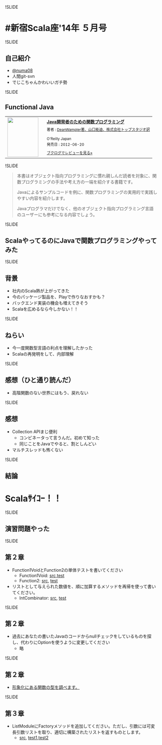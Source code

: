 !SLIDE
# #新宿Scala座'14年 ５月号

!SLIDE

## 自己紹介

 - [@numa08](http://numa08.net)
 - 人間git-svn
 - でじこちゃんかわいいガチ勢

!SLIDE

## Functional Java

<div class="booklog_html"><table><tr><td class="booklog_html_image"><a href="http://www.oreilly.co.jp/books/9784873115405/" target="_blank"><img src="http://www.oreilly.co.jp/books/images/picture_large978-4-87311-540-5.jpeg" width="102" height="130" style="border:0;border-radius:0;" /></a></td><td class="booklog_html_info" style="padding-left:20px;"><div class="booklog_html_title" style="margin-bottom:10px;font-size:14px;font-weight:bold;"><a href="http://www.oreilly.co.jp/books/9784873115405/" target="_blank">Java開発者のための関数プログラミング </a></div><div style="margin-bottom:10px;"><div class="booklog_html_author" style="margin-bottom:15px;font-size:12px;;line-height:1.2em">著者 : <a href="http://booklog.jp/author/DeanWampler%E8%91%97%E3%80%81%E5%B1%B1%E5%8F%A3%E8%83%BD%E8%BF%AA%E3%80%81%E6%A0%AA%E5%BC%8F%E4%BC%9A%E7%A4%BE%E3%83%88%E3%83%83%E3%83%97%E3%82%B9%E3%82%BF%E3%82%B8%E3%82%AA%E8%A8%B3" target="_blank">DeanWampler著、山口能迪、株式会社トップスタジオ訳</a></div><div class="booklog_html_manufacturer" style="margin-bottom:5px;font-size:12px;;line-height:1.2em">O'Reilly Japan</div><div class="booklog_html_release" style="font-size:12px;;line-height:1.2em">発売日 : 2012-06-20</div></div><div class="booklog_html_link_amazon"><a href="http://booklog.jp/item/11/9784873115405" style="font-size:12px;" target="_blank">ブクログでレビューを見る»</a></div></td></tr></table></div>

!SLIDE

>本書はオブジェクト指向プログラミングに慣れ親しんだ読者を対象に、関数プログラミングの手法や考え方の一端を紹介する書籍です。
>
>Javaによるサンプルコードを例に、関数プログラミングの実用的で実践しやすい内容を紹介します。
>
>Javaプログラマだけでなく、他のオブジェクト指向プログラミング言語のユーザーにも参考になる内容でしょう。

!SLIDE

## ScalaやってるのにJavaで関数プログラミングやってみた

!SLIDE

## 背景

 - 社内のScala熱が上がってきた
 - 今のパッケージ製品を、Playで作りなおすかも？
 - バックエンド実装の機会も増えてきそう
 - Scalaを広めるなら今しかない！！

!SLIDE

## ねらい
 
 - 今一度関数型言語の利点を理解したかった
 - Scalaの再発明をして、内部理解

!SLIDE

## 感想（ひと通り読んだ）

 - 高階関数のない世界にはもう、戻れない

!SLIDE

## 感想

 - Collection APIまじ便利
     - コンビネータって言うんだ。初めて知った
     - 同じことをJavaでやると、割としんどい
 - マルチスレッドも怖くない

!SLIDE

## 結論

# Scalaｻｲｺｰ！！

!SLIDE

## 演習問題やった

!SLIDE

## 第２章

 - Function1VoidとFunction2の単体テストを書いてください
     - Function1Void: [src](https://github.com/numa08/FunctionalJava/blob/master/src/main/java/net/numa08/capter2/Function1Void.java),[test](https://github.com/numa08/FunctionalJava/blob/master/src/test/java/net/numa08/capter2/Function1VoidTest.java)
     - Function2: [src](https://github.com/numa08/FunctionalJava/blob/master/src/main/java/net/numa08/capter2/Function2.java), [test](https://github.com/numa08/FunctionalJava/blob/master/src/test/java/net/numa08/capter2/Function2Test.java)
 - リストとして与えられた数値を、順に加算するメソッドを再帰を使って書いてください。
     - IntCombinator: [src](https://github.com/numa08/FunctionalJava/blob/master/src/main/java/net/numa08/capter2/IntCombinator.java), [test](https://github.com/numa08/FunctionalJava/blob/master/src/test/java/net/numa08/capter2/IntCombinatorTest.java)

!SLIDE

## 第２章

 - 過去にあなたの書いたJavaのコードからnullチェックをしているものを探し、代わりにOptionを使うように変更してください
     - 略

!SLIDE

## 第２章

 - [形象化にある関数の型を調べます。](https://github.com/numa08/FunctionalJava/blob/master/param2.mdown)

!SLIDE

## 第３章

 - ListModuleにFactoryメソッドを追加してください。ただし、引数には可変長引数リストを取り、適切に構築されたリストを返すものとします。
     - [src](https://github.com/numa08/FunctionalJava/blob/master/src/main/java/datastructures/ListModule.java#L98-L117), [test1](https://github.com/numa08/FunctionalJava/blob/master/src/test/java/datastructures/ListTest.java),[test2](https://github.com/numa08/FunctionalJava/blob/master/src/test/java/net/numa08/capter3/ListTest.java)